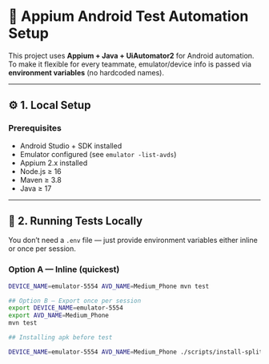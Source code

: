 # 🧪 Appium Android Test Automation Setup

This project uses **Appium + Java + UiAutomator2** for Android automation.  
To make it flexible for every teammate, emulator/device info is passed via **environment variables** (no hardcoded names).

---

## ⚙️ 1. Local Setup

### Prerequisites
- Android Studio + SDK installed
- Emulator configured (see `emulator -list-avds`)
- Appium 2.x installed
- Node.js ≥ 16
- Maven ≥ 3.8
- Java ≥ 17

---

## 🚀 2. Running Tests Locally

You don’t need a `.env` file — just provide environment variables either inline or once per session.

### Option A — Inline (quickest)
```bash
DEVICE_NAME=emulator-5554 AVD_NAME=Medium_Phone mvn test

## Option B — Export once per session
export DEVICE_NAME=emulator-5554
export AVD_NAME=Medium_Phone
mvn test

## Installing apk before test

DEVICE_NAME=emulator-5554 AVD_NAME=Medium_Phone ./scripts/install-split-apks.sh
